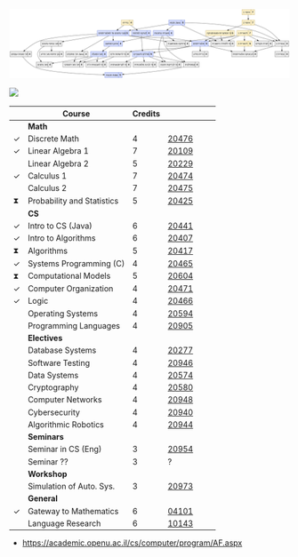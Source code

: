 
![](https://raw.githubusercontent.com/adielBm/cs-course-dependencies/refs/heads/main/diagram.svg)

![](https://progress-bar.xyz/48/?scale=120&width=140&progress_color=00D26A&suffix=%20out%20of%20120)

|     | Course                     | Credits   |                                                             |
| --- | -------------------------- | --------- | ----------------------------------------------------------- |
|     | **Math**                   |           |                                                             |
| ✓   | Discrete Math              | 4         | [20476](https://www.openu.ac.il/courses/20476.htm)          |
| ✓   | Linear Algebra 1           | 7         | [20109](https://www.openu.ac.il/courses/20109.htm)          |
|     | Linear Algebra 2           | 5         | [20229](https://www.openu.ac.il/courses/20229.htm)          |
| ✓   | Calculus 1                 | 7         | [20474](https://www.openu.ac.il/courses/20474.htm)          |
|     | Calculus 2                 | 7         | [20475](https://www.openu.ac.il/courses/20475.htm)          |
| ⧗   | Probability and Statistics | 5         | [20425](https://www.openu.ac.il/courses/20425.htm)          |
|     | **CS**                     |           |                                                             |
| ✓   | Intro to CS (Java)         | 6         | [20441](https://www.openu.ac.il/courses/20441.htm)          |
| ✓   | Intro to Algorithms        | 6         | [20407](https://www.openu.ac.il/courses/20407.htm)          |
| ⧗   | Algorithms                 | 5         | [20417](https://www.openu.ac.il/courses/20417.htm)          |
| ✓   | Systems Programming (C)    | 4         | [20465](https://www.openu.ac.il/courses/20465.htm)          |
| ⧗   | Computational Models       | 5         | [20604](https://www.openu.ac.il/courses/20604.htm)          |
| ✓   | Computer Organization      | 4         | [20471](https://www.openu.ac.il/courses/20471.htm)          |
| ✓   | Logic                      | 4         | [20466](https://www.openu.ac.il/courses/20466.htm)          |
|     | Operating Systems          | 4         | [20594](https://www.openu.ac.il/courses/20594.htm)          |
|     | Programming Languages      | 4         | [20905](https://www.openu.ac.il/courses/20905.htm)          |
|     | **Electives**              |           |                                                             |
|     | Database Systems           | 4         | [20277](https://www.openu.ac.il/courses/20277.htm)          |
|     | Software Testing           | 4         | [20946](https://www.openu.ac.il/courses/20946.htm)          |
|     | Data Systems               | 4         | [20574](https://www.openu.ac.il/courses/20574.htm)          |
|     | Cryptography               | 4         | [20580](https://www.openu.ac.il/courses/20580.htm)          |
|     | Computer Networks          | 4         | [20948](https://www.openu.ac.il/courses/20948.htm)          |
|     | Cybersecurity              | 4         | [20940](https://www.openu.ac.il/courses/20940.htm)          |
|     | Algorithmic Robotics       | 4         | [20944](https://www.openu.ac.il/courses/20944.htm)          |
|     | **Seminars**               |           |                                                             |
|     | Seminar in CS (Eng)        | 3         | [20954](https://www.openu.ac.il/courses/20954.htm)          |
|     | Seminar ??                 | 3         | ?                                                           |
|     | **Workshop**               |           |                                                             |
|     | Simulation of Auto. Sys.   | 3         | [20973](https://www.openu.ac.il/courses/20973.htm)          |
|     | **General**                |           |                                                             |
| ✓   | Gateway to Mathematics     | 6         | [04101](https://www.openu.ac.il/courses/04101.htm)          |
|     | Language Research          | 6         | [10143](https://www.openu.ac.il/courses/10143.htm)          |

- https://academic.openu.ac.il/cs/computer/program/AF.aspx
